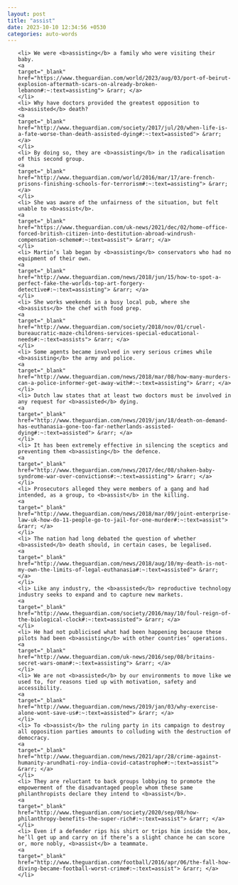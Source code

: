 ```yaml
---
layout: post
title: "assist"
date: 2023-10-10 12:34:56 +0530
categories: auto-words
---
```

<ol>

    <li> We were <b>assisting</b> a family who were visiting their baby.
    <a 
    target="_blank" 
    href="https://www.theguardian.com/world/2023/aug/03/port-of-beirut-explosion-aftermath-scars-on-already-broken-lebanon#:~:text=assisting"> &rarr; </a>
    </li>
    <li> Why have doctors provided the greatest opposition to <b>assisted</b> death?
    <a 
    target="_blank" 
    href="http://www.theguardian.com/society/2017/jul/20/when-life-is-a-fate-worse-than-death-assisted-dying#:~:text=assisted"> &rarr; </a>
    </li>
    <li> By doing so, they are <b>assisting</b> in the radicalisation of this second group.
    <a 
    target="_blank" 
    href="http://www.theguardian.com/world/2016/mar/17/are-french-prisons-finishing-schools-for-terrorism#:~:text=assisting"> &rarr; </a>
    </li>
    <li> She was aware of the unfairness of the situation, but felt unable to <b>assist</b>.
    <a 
    target="_blank" 
    href="https://www.theguardian.com/uk-news/2021/dec/02/home-office-forced-british-citizen-into-destitution-abroad-windrush-compensation-scheme#:~:text=assist"> &rarr; </a>
    </li>
    <li> Martin’s lab began by <b>assisting</b> conservators who had no equipment of their own.
    <a 
    target="_blank" 
    href="http://www.theguardian.com/news/2018/jun/15/how-to-spot-a-perfect-fake-the-worlds-top-art-forgery-detective#:~:text=assisting"> &rarr; </a>
    </li>
    <li> She works weekends in a busy local pub, where she <b>assists</b> the chef with food prep.
    <a 
    target="_blank" 
    href="http://www.theguardian.com/society/2018/nov/01/cruel-bureaucratic-maze-childrens-services-special-educational-needs#:~:text=assists"> &rarr; </a>
    </li>
    <li> Some agents became involved in very serious crimes while <b>assisting</b> the army and police.
    <a 
    target="_blank" 
    href="http://www.theguardian.com/news/2018/mar/08/how-many-murders-can-a-police-informer-get-away-with#:~:text=assisting"> &rarr; </a>
    </li>
    <li> Dutch law states that at least two doctors must be involved in any request for <b>assisted</b> dying.
    <a 
    target="_blank" 
    href="http://www.theguardian.com/news/2019/jan/18/death-on-demand-has-euthanasia-gone-too-far-netherlands-assisted-dying#:~:text=assisted"> &rarr; </a>
    </li>
    <li> It has been extremely effective in silencing the sceptics and preventing them <b>assisting</b> the defence.
    <a 
    target="_blank" 
    href="http://www.theguardian.com/news/2017/dec/08/shaken-baby-syndrome-war-over-convictions#:~:text=assisting"> &rarr; </a>
    </li>
    <li> Prosecutors alleged they were members of a gang and had intended, as a group, to <b>assist</b> in the killing.
    <a 
    target="_blank" 
    href="http://www.theguardian.com/news/2018/mar/09/joint-enterprise-law-uk-how-do-11-people-go-to-jail-for-one-murder#:~:text=assist"> &rarr; </a>
    </li>
    <li> The nation had long debated the question of whether <b>assisted</b> death should, in certain cases, be legalised.
    <a 
    target="_blank" 
    href="http://www.theguardian.com/news/2018/aug/10/my-death-is-not-my-own-the-limits-of-legal-euthanasia#:~:text=assisted"> &rarr; </a>
    </li>
    <li> Like any industry, the <b>assisted</b> reproductive technology industry seeks to expand and to capture new markets.
    <a 
    target="_blank" 
    href="http://www.theguardian.com/society/2016/may/10/foul-reign-of-the-biological-clock#:~:text=assisted"> &rarr; </a>
    </li>
    <li> He had not publicised what had been happening because these pilots had been <b>assisting</b> with other countries’ operations.
    <a 
    target="_blank" 
    href="http://www.theguardian.com/uk-news/2016/sep/08/britains-secret-wars-oman#:~:text=assisting"> &rarr; </a>
    </li>
    <li> We are not <b>assisted</b> by our environments to move like we used to, for reasons tied up with motivation, safety and accessibility.
    <a 
    target="_blank" 
    href="http://www.theguardian.com/news/2019/jan/03/why-exercise-alone-wont-save-us#:~:text=assisted"> &rarr; </a>
    </li>
    <li> To <b>assist</b> the ruling party in its campaign to destroy all opposition parties amounts to colluding with the destruction of democracy.
    <a 
    target="_blank" 
    href="http://www.theguardian.com/news/2021/apr/28/crime-against-humanity-arundhati-roy-india-covid-catastrophe#:~:text=assist"> &rarr; </a>
    </li>
    <li> They are reluctant to back groups lobbying to promote the empowerment of the disadvantaged people whom these same philanthropists declare they intend to <b>assist</b>.
    <a 
    target="_blank" 
    href="http://www.theguardian.com/society/2020/sep/08/how-philanthropy-benefits-the-super-rich#:~:text=assist"> &rarr; </a>
    </li>
    <li> Even if a defender rips his shirt or trips him inside the box, he’ll get up and carry on if there’s a slight chance he can score or, more nobly, <b>assist</b> a teammate.
    <a 
    target="_blank" 
    href="http://www.theguardian.com/football/2016/apr/06/the-fall-how-diving-became-football-worst-crime#:~:text=assist"> &rarr; </a>
    </li>